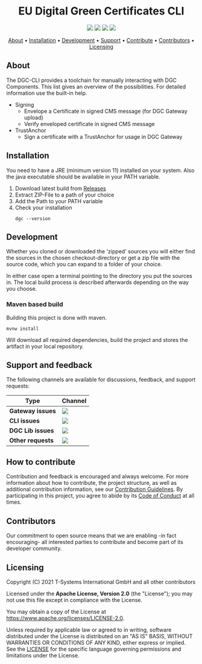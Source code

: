 <h1 align="center">
    EU Digital Green Certificates CLI
</h1>

<p align="center">
    <a href="https://github.com/eu-digital-green-certificates/dgc-cli/actions/workflows/ci-main.yml" title="ci-main.yml"><img src="https://github.com/eu-digital-green-certificates/dgc-cli/actions/workflows/ci-main.yml/badge.svg"></a>
    <a href="/../../commits/" title="Last Commit"><img src="https://img.shields.io/github/last-commit/eu-digital-green-certificates/dgc-cli?style=flat"></a>
    <a href="/../../issues" title="Open Issues"><img src="https://img.shields.io/github/issues/eu-digital-green-certificates/dgc-cli?style=flat"></a>
    <a href="./LICENSE" title="License"><img src="https://img.shields.io/badge/License-Apache%202.0-green.svg?style=flat"></a>
</p>

<p align="center">
  <a href="#about">About</a> •
  <a href="#installation">Installation</a> •
  <a href="#development">Development</a> •
  <a href="#support-and-feedback">Support</a> •
  <a href="#how-to-contribute">Contribute</a> •
  <a href="#contributors">Contributors</a> •
  <a href="#licensing">Licensing</a>
</p>

## About

The DGC-CLI provides a toolchain for manually interacting with DGC Components.
This list gives an overview of the possibilities. For detailed information use the built-in help.

* Signing 
  * Envelope a Certificate in signed CMS message (for DGC Gateway upload)
  * Verify enveloped certificate in signed CMS message
* TrustAnchor
  * Sign a certificate with a TrustAnchor for usage in DGC Gateway

## Installation

You need to have a JRE (minimum version 11) installed on your system. Also the java executable should be available in your PATH variable.

1. Download latest build from [Releases](https://github.com/eu-digital-green-certificates/dgc-cli/releases/tag/latest)
2. Extract ZIP-File to a path of your choice
3. Add the Path to your PATH variable
4. Check your installation
   ```
   dgc --version
   ```

## Development

Whether you cloned or downloaded the 'zipped' sources you will either find the sources in the chosen checkout-directory or get a zip file with the source code, which you can expand to a folder of your choice.

In either case open a terminal pointing to the directory you put the sources in. The local build process is described afterwards depending on the way you choose.

### Maven based build

Building this project is done with maven.

```shell
mvnw install
```

Will download all required dependencies, build the project and stores the artifact in your local repository.

## Support and feedback

The following channels are available for discussions, feedback, and support requests:

| Type                     | Channel                                                |
| ------------------------ | ------------------------------------------------------ |
| **Gateway issues**    | <a href="https://github.com/eu-digital-green-certificates/dgc-gateway/issues" title="Open Issues"><img src="https://img.shields.io/github/issues/eu-digital-green-certificates/dgc-gateway?style=flat"></a>  |
| **CLI issues**    | <a href="/../../issues" title="Open Issues"><img src="https://img.shields.io/github/issues/eu-digital-green-certificates/dgc-cli?style=flat"></a>  |
| **DGC Lib issues**    | <a href="https://github.com/eu-digital-green-certificates/dgc-lib/issues" title="Open Issues"><img src="https://img.shields.io/github/issues/eu-digital-green-certificates/dgc-lib?style=flat"></a>  |
| **Other requests**    | <a href="mailto:opensource@telekom.de" title="Email DGC Team"><img src="https://img.shields.io/badge/email-DGC%20team-green?logo=mail.ru&style=flat-square&logoColor=white"></a>   |

## How to contribute  

Contribution and feedback is encouraged and always welcome. For more information about how to contribute, the project structure, as well as additional contribution information, see our [Contribution Guidelines](./CONTRIBUTING.md). By participating in this project, you agree to abide by its [Code of Conduct](./CODE_OF_CONDUCT.md) at all times.

## Contributors  

Our commitment to open source means that we are enabling -in fact encouraging- all interested parties to contribute and become part of its developer community.

## Licensing

Copyright (C) 2021 T-Systems International GmbH and all other contributors

Licensed under the **Apache License, Version 2.0** (the "License"); you may not use this file except in compliance with the License.

You may obtain a copy of the License at https://www.apache.org/licenses/LICENSE-2.0.

Unless required by applicable law or agreed to in writing, software distributed under the License is distributed on an "AS IS" BASIS, WITHOUT WARRANTIES OR CONDITIONS OF ANY KIND, either express or implied. See the [LICENSE](./LICENSE) for the specific language governing permissions and limitations under the License.
